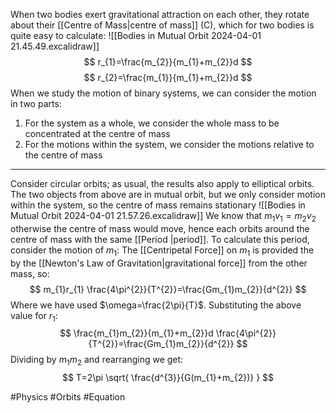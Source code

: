When two bodies exert gravitational attraction on each other, they rotate about their [[Centre of Mass|centre of mass]] (C), which for two bodies is quite easy to calculate:
![[Bodies in Mutual Orbit 2024-04-01 21.45.49.excalidraw]]
$$
r_{1}=\frac{m_{2}}{m_{1}+m_{2}}d
$$
$$
r_{2}=\frac{m_{1}}{m_{1}+m_{2}}d
$$
When we study the motion of binary systems, we can consider the motion in two parts:
1. For the system as a whole, we consider the whole mass to be concentrated at the centre of mass
2. For the motions within the system, we consider the motions relative to the centre of mass
___
Consider circular orbits; as usual, the results also apply to elliptical orbits. The two objects from above are in mutual orbit, but we only consider motion within the system, so the centre of mass remains stationary
![[Bodies in Mutual Orbit 2024-04-01 21.57.26.excalidraw]]
We know that $m_{1}v_{1}=m_{2}v_{2}$ otherwise the centre of mass would move, hence each orbits around the centre of mass with the same [[Period |period]]. To calculate this period, consider the motion of $m_{1}$:
The [[Centripetal Force]] on $m_{1}$ is provided the by the [[Newton's Law of Gravitation|gravitational force]] from the other mass, so:
$$
m_{1}r_{1} \frac{4\pi^{2}}{T^{2}}=\frac{Gm_{1}m_{2}}{d^{2}}
$$
Where we have used $\omega=\frac{2\pi}{T}$. Substituting the above value for $r_{1}$:
$$
\frac{m_{1}m_{2}}{m_{1}+m_{2}}d \frac{4\pi^{2}}{T^{2}}=\frac{Gm_{1}m_{2}}{d^{2}}
$$
Dividing by $m_{1}m_{2}$ and rearranging we get:
$$
T=2\pi \sqrt{ \frac{d^{3}}{G(m_{1}+m_{2})} }
$$

#Physics #Orbits #Equation
